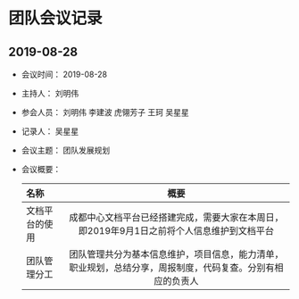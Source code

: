 # 团队会议记录

## 2019-08-28
- 会议时间：
2019-08-28
- 主持人：
刘明伟
- 参会人员：
刘明伟 李建波 虎翎芳子 王珂 吴星星
- 记录人：
吴星星
- 会议主题：
团队发展规划
- 会议概要：

    |名称|概要
    |:-|:-:|
    |文档平台的使用|成都中心文档平台已经搭建完成，需要大家在本周日，即2019年9月1日之前将个人信息维护到文档平台|
    |团队管理分工|团队管理共分为基本信息维护，项目信息，能力清单，职业规划，总结分享，周报制度，代码复查。分别有相应的负责人|
   

    
